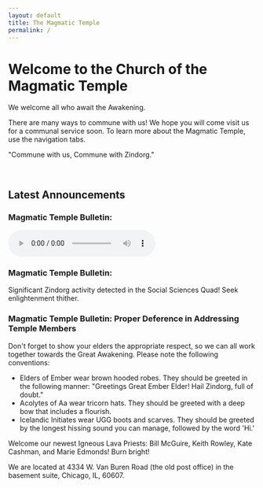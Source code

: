 ```yaml
---
layout: default
title: The Magmatic Temple
permalink: /
---
```


# Welcome to the Church of the Magmatic Temple

We welcome all who await the Awakening.

There are many ways to commune with us! We hope you will come visit us for a communal service soon. To learn more about the Magmatic Temple, use the navigation tabs.

"Commune with us, Commune with Zindorg."

<br />

## Latest Announcements

### Magmatic Temple Bulletin:
<audio controls src="/assets/audio/promocode.mp3"></audio>

### Magmatic Temple Bulletin:
Significant Zindorg activity detected in the Social Sciences Quad! Seek enlightenment thither.

### Magmatic Temple Bulletin: Proper Deference in Addressing Temple Members
Don't forget to show your elders the appropriate respect, so we can all work together towards the Great Awakening. Please note the following conventions:
- Elders of Ember wear brown hooded robes. They should be greeted in the following manner: "Greetings Great Ember Elder! Hail Zindorg, full of doubt."
- Acolytes of Aa wear tricorn hats. They should be greeted with a deep bow that includes a flourish.
- Icelandic Initiates wear UGG boots and scarves. They should be greeted by the longest hissing sound you can manage, followed by the word 'Hi.'

Welcome our newest Igneous Lava Priests: Bill McGuire, Keith Rowley, Kate Cashman, and Marie Edmonds! Burn bright!

We are located at 4334 W. Van Buren Road (the old post office) in the basement suite, Chicago, IL, 60607.